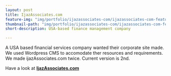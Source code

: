 ```yaml
---
layout: post
title: IjazAssociates.com
feature-img: "img/portfolio/ijazassociates-com/ijazassociates-com-featured.jpg"
thumbnail-path: "img/portfolio/ijazassociates-com/ijazassociates-com-featured.jpg"
short-description: USA-based finance management company

---
```

A USA based financial services company wanted their corporate site made. We used Wordpress CMS to accomodate ther resources and requirements. We made ijazAssociates.com twice. Current version is 2nd.

Have a look at **[IjazAssociates.com](http://ijazassociates.com "IjazAssociates.com")**